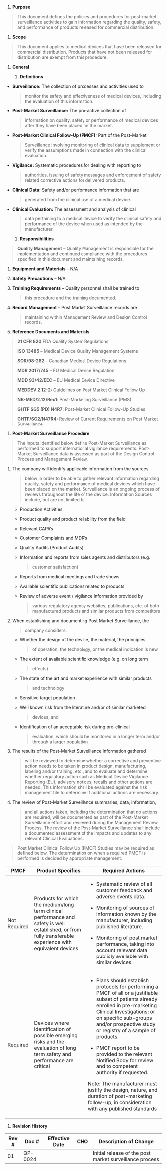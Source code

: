 1.  **Purpose**

> This document defines the policies and procedures for post-market
> surveillance activities to gain information regarding the quality,
> safety, and performance of products released for commercial
> distribution.

1.  **Scope**

> This document applies to medical devices that have been released for
> commercial distribution. Products that have not been released for
> distribution are exempt from this procedure.

1.  **General**

    1.  **Definitions**

-   **Surveillance:** The collection of processes and activities used to
    > monitor the safety and effectiveness of medical devices, including
    > the evaluation of this information.

-   **Post-Market Surveillance:** The pro-active collection of
    > information on quality, safety or performance of medical devices
    > after they have been placed on the market.

-   **Post-Market Clinical Follow-Up (PMCF):** Part of the Post-Market
    > Surveillance involving monitoring of clinical data to supplement
    > or verify the assumptions made in connection with the clinical
    > evaluation.

-   **Vigilance:** Systematic procedures for dealing with reporting to
    > authorities, issuing of safety messages and enforcement of safety
    > related corrective actions for delivered products.

-   **Clinical Data:** Safety and/or performance information that are
    > generated from the clinical use of a medical device.

-   **Clinical Evaluation:** The assessment and analysis of clinical
    > data pertaining to a medical device to verify the clinical safety
    > and performance of the device when used as intended by the
    > manufacturer.

    1.  **Responsibilities**

> **Quality Management** – Quality Management is responsible for the
> implementation and continued compliance with the procedures specified
> in this document and maintaining records.

1.  **Equipment and Materials** – N/A

2.  **Safety Precautions** – N/A

3.  **Training Requirements** – Quality personnel shall be trained to
    > this procedure and the training documented.

4.  **Record Management** – Post Market Surveillance records are
    > maintaining within Management Review and Design Control records.

5.  **Reference Documents and Materials**

> **21 CFR 820** FDA Quality System Regulations
>
> **ISO 13485** – Medical Device Quality Management Systems
>
> **SOR/98-282** – Canadian Medical Device Regulations
>
> **MDR 2017/745** – EU Medical Device Regulation
>
> **MDD 93/42/EEC** – EU Medical Device Directive
>
> **MEDDEV 2.12-2:** Guidelines on Post Market Clinical Follow Up
>
> **NB-MED/2.12/Rec1**: Post-Marketing Surveillance (PMS)
>
> **GHTF SG5 (PD) N4R7**: Post-Market Clinical Follow-Up Studies
>
> **GHTF/SG2/N47R4:** Review of Current Requirements on Post Market
> Surveillance

1.  **Post-Market Surveillance Procedure**

> The inputs identified below define Post-Market Surveillance as
> performed to support international vigilance requirements. Post-Market
> Surveillance data is assessed as part of the Design Control Process
> and Management Review.

1.  The company will identify applicable information from the sources
    > below in order to be able to gather relevant information regarding
    > quality, safety and performance of medical devices which have been
    > placed on the market. Surveillance is an ongoing process of
    > reviews throughout the life of the device. Information Sources
    > include, but are not limited to:

    -   Production Activities

    -   Product quality and product reliability from the field

    -   Relevant CAPA’s

    -   Customer Complaints and MDR’s

    -   Quality Audits (Product Audits)

    -   Information and reports from sales agents and distributors (e.g.
        > customer satisfaction)

    -   Reports from medical meetings and trade shows

    -   Available scientific publications related to products

    -   Review of adverse event / vigilance information provided by
        > various regulatory agency websites, publications, etc. of both
        > manufactured products and similar products from competitors

2.  When establishing and documenting Post Market Surveillance, the
    > company considers:

    -   Whether the design of the device, the material, the principles
        > of operation, the technology, or the medical indication is new

    -   The extent of available scientific knowledge (e.g. on long term
        > effects)

    -   The state of the art and market experience with similar products
        > and technology

    -   Sensitive target population

    -   Well known risk from the literature and/or of similar marketed
        > devices, and

    -   Identification of an acceptable risk during pre-clinical
        > evaluation, which should be monitored in a longer term and/or
        > through a larger population

3.  The results of the Post-Market Surveillance information gathered
    > will be reviewed to determine whether a corrective and preventive
    > action needs to be taken in product design, manufacturing,
    > labeling and/or training, etc., and to evaluate and determine
    > whether regulatory action such as Medical Device Vigilance
    > Reporting (EU), advisory notices, recalls and other actions are
    > needed. This information shall be evaluated against the risk
    > management file to determine if additional actions are necessary.

4.  The review of Post-Market Surveillance summaries, data, information,
    > and all actions taken, including the determination that no actions
    > are required, will be documented as part of the Post-Market
    > Surveillance effort and reviewed during the Management Review
    > Process. The review of the Post-Market Surveillance shall include
    > a documented assessment of the impacts and updates to any relevant
    > Clinical Evaluations.

> Post Market Clinical Follow Up (PMCF) Studies may be required as
> defined below. The determination on when a required PMCF is performed
> is decided by appropriate management.

<table>
<thead>
<tr class="header">
<th><strong>PMCF</strong></th>
<th><strong>Product Specifics</strong></th>
<th><strong>Required Actions</strong></th>
</tr>
</thead>
<tbody>
<tr class="odd">
<td>Not Required</td>
<td>Products for which the medium/long term clinical performance and safety is well established, or from fully transferable experience with equivalent devices</td>
<td><ul>
<li><p>Systematic review of all customer feedback and adverse events data.</p></li>
<li><p>Monitoring of sources of information known by the manufacturer, including published literature.</p></li>
<li><p>Monitoring of post market performance, taking into account relevant data publicly available with similar devices.</p></li>
</ul></td>
</tr>
<tr class="even">
<td>Required</td>
<td>Devices where identification of possible emerging risks and the evaluation of long term safety and performance are critical</td>
<td><ul>
<li><p>Plans should establish protocols for performing a PMCF of all or a justifiable subset of patients already enrolled in pre-marketing Clinical Investigations; or on specific sub-groups and/or prospective study or registry of a sample of products.</p></li>
<li><p>PMCF report to be provided to the relevant Notified Body for review and to competent authority if requested.</p></li>
</ul>
<p>Note: The manufacturer must justify the design, nature, and duration of post-marketing follow-up, in consideration with any published standards</p></td>
</tr>
</tbody>
</table>

1.  **Revision History**

| **Rev \#** | **Doc \#** | **Effective Date** | **CHO** | **Description of Change**                               |
|------------|------------|--------------------|---------|---------------------------------------------------------|
| 01         | QP-0024    |                    |         | Initial release of the post market surveillance process |
